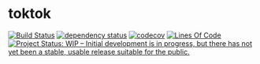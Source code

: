 # toktok

[![Build Status](https://github.com/jannik4/toktok/workflows/CI/badge.svg)](https://github.com/jannik4/toktok/actions)
[![dependency status](https://deps.rs/repo/github/jannik4/toktok/status.svg)](https://deps.rs/repo/github/jannik4/toktok)
[![codecov](https://codecov.io/gh/jannik4/toktok/branch/main/graph/badge.svg?token=Z298OAZB3L)](https://codecov.io/gh/jannik4/toktok)
[![Lines Of Code](https://tokei.rs/b1/github/jannik4/toktok?category=code)](https://github.com/jannik4/toktok)
<a href="https://www.repostatus.org/#wip"><img src="https://www.repostatus.org/badges/latest/wip.svg" alt="Project Status: WIP – Initial development is in progress, but there has not yet been a stable, usable release suitable for the public." /></a>

